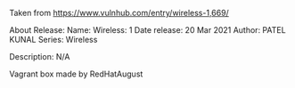Taken from https://www.vulnhub.com/entry/wireless-1,669/ 

About Release:
    Name: Wireless: 1
    Date release: 20 Mar 2021
    Author: PATEL KUNAL
    Series: Wireless

Description:
    N/A

Vagrant box made by RedHatAugust

